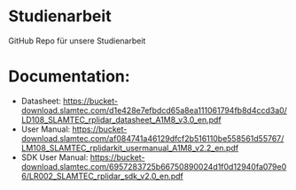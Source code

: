 # Studienarbeit
GitHub Repo für unsere Studienarbeit


# Documentation:

- Datasheet: https://bucket-download.slamtec.com/d1e428e7efbdcd65a8ea111061794fb8d4ccd3a0/LD108_SLAMTEC_rplidar_datasheet_A1M8_v3.0_en.pdf
- User Manual: https://bucket-download.slamtec.com/af084741a46129dfcf2b516110be558561d55767/LM108_SLAMTEC_rplidarkit_usermanual_A1M8_v2.2_en.pdf
- SDK User Manual: https://bucket-download.slamtec.com/6957283725b66750890024d1f0d12940fa079e06/LR002_SLAMTEC_rplidar_sdk_v2.0_en.pdf
